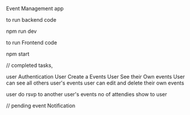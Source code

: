 Event Management app


to run backend code

npm run dev

to run Frontend code

npm start

// completed tasks, 

user Authentication
User Create a Events
User See their Own events
User can see all others user's events
user can edit and delete their own events

user do rsvp to another user's events 
no of attendies show to user

// pending 
event Notification

